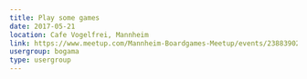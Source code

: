 ```yaml
---
title: Play some games
date: 2017-05-21
location: Cafe Vogelfrei, Mannheim
link: https://www.meetup.com/Mannheim-Boardgames-Meetup/events/238839023/
usergroup: bogama
type: usergroup
---
```

